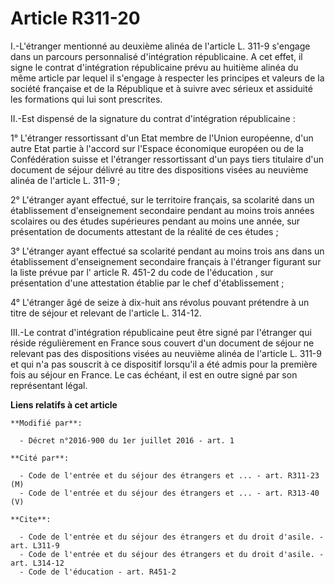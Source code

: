 # Article R311-20

I.-L'étranger mentionné au deuxième alinéa de l'article L. 311-9 s'engage dans un parcours personnalisé d'intégration
républicaine. A cet effet, il signe le contrat d'intégration républicaine prévu au huitième alinéa du même article par lequel
il s'engage à respecter les principes et valeurs de la société française et de la République et à suivre avec sérieux et
assiduité les formations qui lui sont prescrites. 

II.-Est dispensé de la signature du contrat d'intégration républicaine : 

1° L'étranger ressortissant d'un Etat membre de l'Union européenne, d'un autre Etat partie à l'accord sur l'Espace économique
européen ou de la Confédération suisse et l'étranger ressortissant d'un pays tiers titulaire d'un document de séjour délivré
au titre des dispositions visées au neuvième alinéa de l'article L. 311-9 ; 

2° L'étranger ayant effectué, sur le territoire français, sa scolarité dans un établissement d'enseignement secondaire
pendant au moins trois années scolaires ou des études supérieures pendant au moins une année, sur présentation de documents
attestant de la réalité de ces études ; 

3° L'étranger ayant effectué sa scolarité pendant au moins trois ans dans un établissement d'enseignement secondaire français
à l'étranger figurant sur la liste prévue par l' article R. 451-2 du code de l'éducation , sur présentation d'une attestation
établie par le chef d'établissement ; 

4° L'étranger âgé de seize à dix-huit ans révolus pouvant prétendre à un titre de séjour et relevant de l'article L. 314-12. 

III.-Le contrat d'intégration républicaine peut être signé par l'étranger qui réside régulièrement en France sous couvert
d'un document de séjour ne relevant pas des dispositions visées au neuvième alinéa de l'article L. 311-9 et qui n'a pas
souscrit à ce dispositif lorsqu'il a été admis pour la première fois au séjour en France. Le cas échéant, il est en outre
signé par son représentant légal.

**Liens relatifs à cet article**

	**Modifié par**:

	  - Décret n°2016-900 du 1er juillet 2016 - art. 1

	**Cité par**:

	  - Code de l'entrée et du séjour des étrangers et ... - art. R311-23 (M)
	  - Code de l'entrée et du séjour des étrangers et ... - art. R313-40 (V)

	**Cite**:

	  - Code de l'entrée et du séjour des étrangers et du droit d'asile. - art. L311-9
	  - Code de l'entrée et du séjour des étrangers et du droit d'asile. - art. L314-12
	  - Code de l'éducation - art. R451-2
